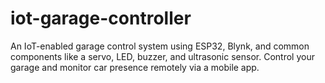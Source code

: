 # iot-garage-controller
An IoT-enabled garage control system using ESP32, Blynk, and common components like a servo, LED, buzzer, and ultrasonic sensor. Control your garage and monitor car presence remotely via a mobile app.
